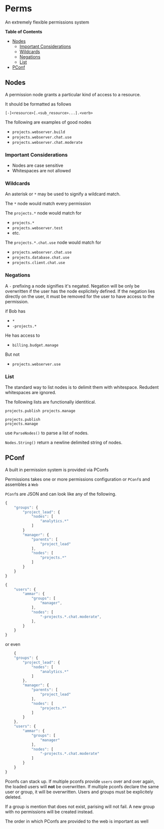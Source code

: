 # Perms

An extremely flexible permissions system

<!-- START doctoc generated TOC please keep comment here to allow auto update -->
<!-- DON'T EDIT THIS SECTION, INSTEAD RE-RUN doctoc TO UPDATE -->
**Table of Contents**

- [Nodes](#nodes)
  - [Important Considerations](#important-considerations)
  - [Wildcards](#wildcards)
  - [Negations](#negations)
  - [List](#list)
- [PConf](#pconf)

<!-- END doctoc generated TOC please keep comment here to allow auto update -->


## Nodes

A permission node grants a particular kind of access to a resource.

It should be formatted as follows

`[-]<resource>[.<sub_resource>...].<verb>`

The following are examples of good nodes

- `projects.webserver.build`
- `projects.webserver.chat.use`
- `projects.webserver.chat.moderate`


### Important Considerations

- Nodes are case sensitive
- Whitespaces are not allowed

### Wildcards

An asterisk or `*` may be used to signify a wildcard match.

The `*` node would match every permission


The `projects.*` node would match for

- `projects.*`
- `projects.webserver.test`
-  etc.

The `projects.*.chat.use` node would match for

- `projects.webserver.chat.use`
- `projects.database.chat.use`
- `projects.client.chat.use`

### Negations

A `-` prefixing a node signifies it's negated. Negation will be only be overwritten if the
user has the node explicitely defined. If the negation lies directly on the user, it must be removed
for the user to have access to the permission.


if Bob has 
- `*`
- `-projects.*`

He has access to

- `billing.budget.manage`

But not 

- `projects.webserver.use`

### List

The standard way to list nodes is to delimit them with whitespace. Redudent whitespaces are ignored.

The following lists are functionally identitical.

```
projects.publish projects.manage
```

```
projects.publish
projects.manage
```

use `ParseNodes()` to parse a list of nodes.

`Nodes.String()` return a newline delimited string of nodes.

## PConf
A built in permission system is provided via PConfs

Permissions takes one or more permissions configuration or `PConf`s and assembles a 
`Web`


`PConf`s are JSON and can look like any of the following.


```js
{
    "groups": {
        "project_lead": {
            "nodes": [
                "analytics.*"
            ]
        }
        "manager": {
            "parents": [
                "project_lead"
            ],
            "nodes": [
                "projects.*"
            ]
        }
    }
}
```

```js
{
    "users": {
        "ammar": {
            "groups": [
                "manager",
            ],
            "nodes": [
                "-projects.*.chat.moderate",
            ],
        }
    }
}
```

or even

```js
	{
    "groups": {
        "project_lead": {
            "nodes": [
                "analytics.*"
            ]
        },
        "manager": {
            "parents": [
                "project_lead"
            ],
            "nodes": [
                "projects.*"
            ]
        }
    },
    "users": {
        "ammar": {
            "groups": [
                "manager"
            ],
            "nodes": [
                "-projects.*.chat.moderate"
            ]
        }
    }
}
```

Pconfs can stack up. If multiple pconfs provide `users` over and over again, the loaded users 
will __not__ be overwritten. If multiple pconfs declare the same user or group, it will be overwritten.
Users and groups must be explicitely deleted.

If a group is mention that does not exist, parising will not fail. A new group with no permissions will be created instead.

The order in which PConfs are provided to the web is important as well